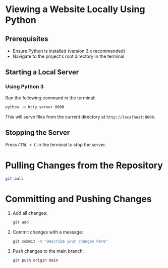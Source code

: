 # Viewing a Website Locally Using Python

## Prerequisites
- Ensure Python is installed (version 3.x recommended)
- Navigate to the project's root directory in the terminal

## Starting a Local Server
### Using Python 3
Run the following command in the terminal:
```sh
python -m http.server 8000
```
This will serve files from the current directory at `http://localhost:8000`.

## Stopping the Server
Press `CTRL + C` in the terminal to stop the server.

# Pulling Changes from the Repository
```sh
git pull
```

# Committing and Pushing Changes
1. Add all changes:
   ```sh
   git add .
   ```
2. Commit changes with a message:
   ```sh
   git commit -m "Describe your changes here"
   ```
3. Push changes to the main branch:
   ```sh
   git push origin main
   ```

